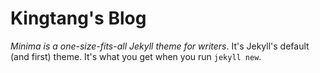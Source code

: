 # Kingtang's Blog

*Minima is a one-size-fits-all Jekyll theme for writers*. It's Jekyll's default (and first) theme. It's what you get when you run `jekyll new`.
